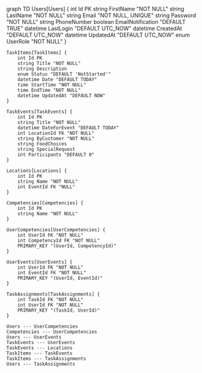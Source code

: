 graph TD
    Users[Users] {
        int Id PK
        string FirstName "NOT NULL"
        string LastName "NOT NULL"
        string Email "NOT NULL, UNIQUE"
        string Password "NOT NULL"
        string PhoneNumber
        boolean EmailNotification "DEFAULT TRUE"
        datetime LastLogin "DEFAULT UTC_NOW"
        datetime CreatedAt "DEFAULT UTC_NOW"
        datetime UpdatedAt "DEFAULT UTC_NOW"
        enum UserRole "NOT NULL"
    }

    TaskItems[TaskItems] {
        int Id PK
        string Title "NOT NULL"
        string Description
        enum Status "DEFAULT 'NotStarted'"
        datetime Date "DEFAULT TODAY"
        time StartTime "NOT NULL"
        time EndTime "NOT NULL"
        datetime UpdatedAt "DEFAULT NOW"
    }

    TaskEvents[TaskEvents] {
        int Id PK
        string Title "NOT NULL"
        datetime DateForEvent "DEFAULT TODAY"
        int LocationId FK "NOT NULL"
        string ByCustomer "NOT NULL"
        string FoodChoices
        string SpecialRequest
        int Participants "DEFAULT 0"
    }

    Locations[Locations] {
        int Id PK
        string Name "NOT NULL"
        int EventId FK "NULL"
    }

    Competencies[Competencies] {
        int Id PK
        string Name "NOT NULL"
    }

    UserCompetencies[UserCompetencies] {
        int UserId FK "NOT NULL"
        int CompetencyId FK "NOT NULL"
        PRIMARY_KEY "(UserId, CompetencyId)"
    }

    UserEvents[UserEvents] {
        int UserId FK "NOT NULL"
        int EventId FK "NOT NULL"
        PRIMARY_KEY "(UserId, EventId)"
    }

    TaskAssignments[TaskAssignments] {
        int TaskId FK "NOT NULL"
        int UserId FK "NOT NULL"
        PRIMARY_KEY "(TaskId, UserId)"
    }

    Users --- UserCompetencies
    Competencies --- UserCompetencies
    Users --- UserEvents
    TaskEvents --- UserEvents
    TaskEvents --- Locations
    TaskItems --- TaskEvents
    TaskItems --- TaskAssignments
    Users --- TaskAssignments
